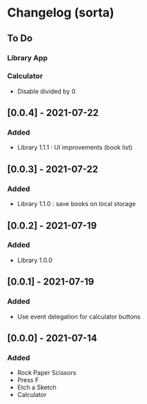 # Changelog (sorta)

## To Do

### Library App

### Calculator
- Disable divided by 0

## [0.0.4] - 2021-07-22
### Added
- Library 1.1.1 : UI improvements (book list)
## [0.0.3] - 2021-07-22
### Added
- Library 1.1.0 : save books on local storage
## [0.0.2] - 2021-07-19
### Added
- Library 1.0.0
## [0.0.1] - 2021-07-19
### Added
- Use event delegation for calculator buttons
## [0.0.0] - 2021-07-14
### Added
- Rock Paper Scissors
- Press F
- Etch a Sketch
- Calculator